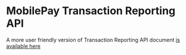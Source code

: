 # MobilePay Transaction Reporting API

A more user friendly version of Transaction Reporting API document [is available here](https://mobilepaydev.github.io/MobilePay-TransactionReporting)